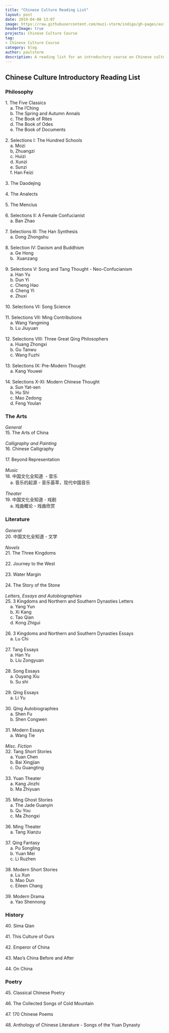 ```yaml
---
title: "Chinese Culture Reading List"
layout: post
date: 2019-04-08 13:07
image: https://raw.githubusercontent.com/muzi-storm/indigo/gh-pages/assets/images/zhongguowenhua1.jpg
headerImage: true
projects: Chinese Culture Course
tag:
- Chinese Culture Course
category: blog
author: paulstorm
description: A reading list for an introductory course on Chinese culture
---
```


<h2>Chinese Culture Introductory Reading List</h2>
<h3>Philosophy</h3>
<p>1. The Five Classics<br />&nbsp;&nbsp; &nbsp;a. The I&rsquo;Ching<br />&nbsp;&nbsp; &nbsp;b. The Spring and Autumn Annals<br />&nbsp;&nbsp; &nbsp;c. The Book of Rites<br />&nbsp;&nbsp; &nbsp;d. The Book of Odes<br />&nbsp;&nbsp; &nbsp;e. The Book of Documents<br /><br />2. Selections I: The Hundred Schools<br />&nbsp;&nbsp; &nbsp;a. Mozi<br />&nbsp;&nbsp; &nbsp;b, Zhuangzi<br />&nbsp;&nbsp; &nbsp;c. Huizi<br />&nbsp;&nbsp; &nbsp;d. Xunzi<br />&nbsp;&nbsp; &nbsp;e. Sunzi<br />&nbsp;&nbsp;&nbsp; f. Han Feizi<br /><br />3. The Daodejing<br /><br />4. The Analects<br /><br />5. The Mencius<br /><br />6. Selections II: A Female Confucianist<br />&nbsp;&nbsp; &nbsp;a. Ban Zhao<br /><br />7. Selections III: The Han Synthesis<br />&nbsp;&nbsp; &nbsp;a. Dong Zhongshu<br /><br />8. Selection IV: Daoism and Buddhism<br />&nbsp;&nbsp; &nbsp;a. Ge Hong<br />&nbsp;&nbsp; &nbsp;b.&nbsp; Xuanzang<br /><br />9. Selections V: Song and Tang Thought - Neo-Confucianism<br />&nbsp;&nbsp; &nbsp;a. Han Yu<br />&nbsp;&nbsp; &nbsp;b. Dun Yi<br />&nbsp;&nbsp; &nbsp;c. Cheng Hao<br />&nbsp;&nbsp; &nbsp;d. Cheng Yi<br />&nbsp;&nbsp;&nbsp; e. Zhuxi<br /><br />10. Selections VI: Song Science<br /><br />11. Selections VII: Ming Contributions<br />&nbsp;&nbsp; &nbsp;a. Wang Yangming<br />&nbsp;&nbsp; &nbsp;b. Lu Jiuyuan<br /><br />12. Selections VIII: Three Great Qing Philosophers<br />&nbsp;&nbsp; &nbsp;a. Huang Zhongxi<br />&nbsp;&nbsp; &nbsp;b. Gu Tanwu<br />&nbsp;&nbsp; &nbsp;c. Wang Fuzhi<br /><br />13. Selections IX: Pre-Modern Thought<br />&nbsp;&nbsp; &nbsp;a. Kang Youwei<br /><br />14. Selections X-XI: Modern Chinese Thought<br />&nbsp;&nbsp; &nbsp;a. Sun Yat-sen<br />&nbsp;&nbsp; &nbsp;b. Hu Shi<br />&nbsp;&nbsp; &nbsp;c. Mao Zedong<br />&nbsp;&nbsp; &nbsp;d. Feng Youlan</p>
<h3>The Arts</h3>
<p><em>General</em><br />15. The Arts of China<br /><br /><em>Calligraphy and Painting</em><br />16. Chinese Calligraphy<br /><br />17. Beyond Representation<br /><br /><em>Music</em><br />18. 中国文化全知道&nbsp; - 音乐<br />&nbsp;&nbsp; &nbsp;a. 音乐的起源 - 音乐荟萃，现代中国音乐<br /><br /><em>Theater</em><br />19. 中国文化全知道 - 戏剧<br />&nbsp;&nbsp; &nbsp;a. 戏曲概论 - 戏曲欣赏</p>
<h3>Literature</h3>
<p><em>General</em><br />20. 中国文化全知道 - 文学<br /><br /><em>Novels</em><br />21. The Three Kingdoms<br /><br />22. Journey to the West<br /><br />23. Water Margin<br /><br />24. The Story of the Stone<br /><br /><em>Letters, Essays and Autobiographies</em><br />25. 3 Kingdoms and Northern and Southern Dynasties Letters<br />&nbsp;&nbsp; &nbsp;a. Yang Yun<br />&nbsp;&nbsp; &nbsp;b. Xi Kang<br />&nbsp;&nbsp; &nbsp;c. Tao Qian<br />&nbsp;&nbsp; &nbsp;d. Kong Zhigui<br /><br />26. 3 Kingdoms and Northern and Southern Dynasties Essays<br />&nbsp;&nbsp; &nbsp;a. Lu Chi<br /><br />27. Tang Essays<br />&nbsp;&nbsp; &nbsp;a. Han Yu<br />&nbsp;&nbsp; &nbsp;b. Liu Zongyuan<br /><br />28. Song Essays<br />&nbsp;&nbsp; &nbsp;a. Ouyang Xiu<br />&nbsp;&nbsp; &nbsp;b. Su shi<br /><br />29. Qing Essays<br />&nbsp;&nbsp; &nbsp;a. Li Yu<br /><br />30. Qing Autobiographies<br />&nbsp;&nbsp; &nbsp;a. Shen Fu<br />&nbsp;&nbsp; &nbsp;b. Shen Congwen<br /><br />31. Modern Essays<br />&nbsp;&nbsp; &nbsp;a. Wang Tie<br /><br /><em>Misc. Fiction</em><br />32. Tang Short Stories<br />&nbsp;&nbsp; &nbsp;a. Yuan Chen<br />&nbsp;&nbsp; &nbsp;b. Bai Xingjian<br />&nbsp;&nbsp; &nbsp;c. Du Guangting<br /><br />33. Yuan Theater<br />&nbsp;&nbsp; &nbsp;a. Kang Jinzhi<br />&nbsp;&nbsp; &nbsp;b. Ma Zhiyuan<br /><br />35. Ming Ghost Stories<br />&nbsp;&nbsp; &nbsp;a. The Jade Guanyin<br />&nbsp;&nbsp; &nbsp;b. Qu You<br />&nbsp;&nbsp; &nbsp;c. Ma Zhongxi<br /><br />36. Ming Theater<br />&nbsp;&nbsp; &nbsp;a. Tang Xianzu<br /><br />37. Qing Fantasy<br />&nbsp;&nbsp; &nbsp;a. Pu Songling<br />&nbsp;&nbsp; &nbsp;b. Yuan Mei<br />&nbsp;&nbsp; &nbsp;c. Li Ruzhen<br /><br />38. Modern Short Stories<br />&nbsp;&nbsp; &nbsp;a. Lu Xun<br />&nbsp;&nbsp; &nbsp;b. Mao Dun<br />&nbsp;&nbsp; &nbsp;c. Eileen Chang<br /><br />39. Modern Drama<br />&nbsp;&nbsp; &nbsp;a. Yao Shennong</p>
<h3>History</h3>
<p>40. Sima Qian<br /><br />41. This Culture of Ours<br /><br />42. Emperor of China<br /><br />43. Mao&rsquo;s China Before and After<br /><br />44. On China</p>
<h3>Poetry</h3>
<p>45. Classical Chinese Poetry<br /><br />46. The Collected Songs of Cold Mountain<br /><br />47. 170 Chinese Poems<br /><br />48. Anthology of Chinese Literature - Songs of the Yuan Dynasty</p>
